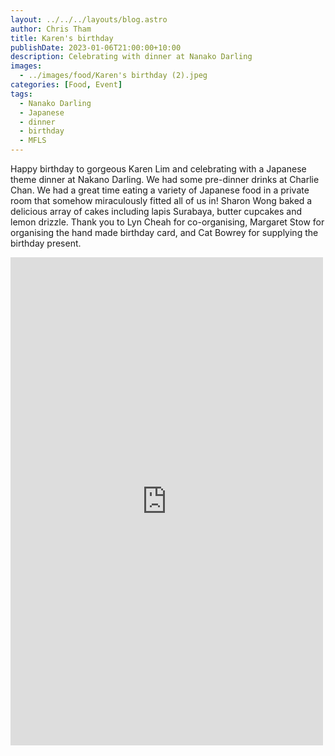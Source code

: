 ```yaml
---
layout: ../../../layouts/blog.astro
author: Chris Tham
title: Karen's birthday
publishDate: 2023-01-06T21:00:00+10:00
description: Celebrating with dinner at Nanako Darling
images:
  - ../images/food/Karen's birthday (2).jpeg
categories: [Food, Event]
tags:
  - Nanako Darling
  - Japanese
  - dinner
  - birthday
  - MFLS
---
```


Happy birthday to gorgeous Karen Lim and celebrating with a Japanese theme dinner at Nakano Darling. We had some pre-dinner drinks at Charlie Chan. We had a great time eating a variety of Japanese food in a private room that somehow miraculously fitted all of us in! Sharon Wong baked a delicious array of cakes including lapis Surabaya, butter cupcakes and lemon drizzle. Thank you to Lyn Cheah for co-organising, Margaret Stow for organising the hand made birthday card, and Cat Bowrey for supplying the birthday present.

<iframe src="https://www.facebook.com/plugins/post.php?href=https%3A%2F%2Fwww.facebook.com%2Fchris1.tham%2Fposts%2Fpfbid0XKok8TUg4f1LAVbZNwBSbZPfxph2Ndms7pjRcAMHXKqrKb5LPWJh1QqYhfvkKMP4l&show_text=true&width=500" width="500" height="781" style="border:none;overflow:hidden" scrolling="no" frameborder="0" allowfullscreen="true" allow="autoplay; clipboard-write; encrypted-media; picture-in-picture; web-share"></iframe>
